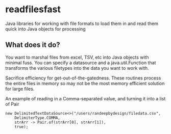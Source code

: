 # readfilesfast
Java libraries for working with file formats to load them in and read them quick into Java objects
for processing

## What does it do?
You want to marshal files from excel, TSV, etc into Java objects with minimal fuss. You can specify
a datasource and a java.util.Function that transforms the various filetypes into the data you want
to work with.

Sacrifice efficiency for get-out-of-the-gatedness. These routines process the entire files in memory
so may not be the most memory efficient solution for large files.

An example of reading in a Comma-separated value, and turning it into a list of Pair

```
new DelimitedTextDataSource<>("/users/randeepbydesign/filedata.csv",
	DelimiterType.COMMA, 
	strArr -> Pair.of(strArr[0], strArr[1]), 
	true);
```

